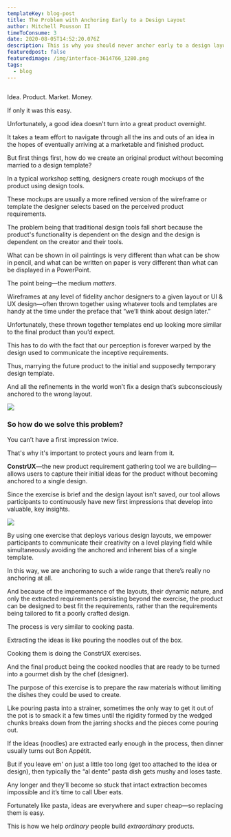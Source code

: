 ```yaml
---
templateKey: blog-post
title: The Problem with Anchoring Early to a Design Layout
author: Mitchell Pousson II
timeToConsume: 3
date: 2020-08-05T14:52:20.076Z
description: This is why you should never anchor early to a design layout.
featuredpost: false
featuredimage: /img/interface-3614766_1280.png
tags:
  - blog
---
```



![]()

Idea. Product. Market. Money.

If only it was this easy.

Unfortunately, a good idea doesn't turn into a great product overnight.

It takes a team effort to navigate through all the ins and outs of an idea in the hopes of eventually arriving at a marketable and finished product.

But first things first, how do we create an original product without becoming married to a design template?

In a typical workshop setting, designers create rough mockups of the product using design tools.

These mockups are usually a more refined version of the wireframe or template the designer selects based on the perceived product requirements.

The problem being that traditional design tools fall short because the product's functionality is dependent on the design and the design is dependent on the creator and their tools.

What can be shown in oil paintings is very different than what can be show in pencil, and what can be written on paper is very different than what can be displayed in a PowerPoint.

The point being—the medium *matters*.

Wireframes at any level of fidelity anchor designers to a given layout or UI & UX design—often thrown together using whatever tools and templates are handy at the time under the preface that “we’ll think about design later.”

Unfortunately, these thrown together templates end up looking more similar to the final product than you’d expect.

This has to do with the fact that our perception is forever warped by the design used to communicate the inceptive requirements.

Thus, marrying the future product to the initial and supposedly temporary design template.

And all the refinements in the world won’t fix a design that’s subconsciously anchored to the wrong layout.

![](/img/starting-point-1-.png)

### So how do we solve this problem?

You can’t have a first impression twice.

That's why it's important to protect yours and learn from it.

**ConstrUX**—the new product requirement gathering tool we are building—allows users to capture their initial ideas for the product without becoming anchored to a single design.

Since the exercise is brief and the design layout isn't saved, our tool allows participants to continuously have new first impressions that develop into valuable, key insights.

![](/img/image-11-.png)

By using one exercise that deploys various design layouts, we empower participants to communicate their creativity on a level playing field while simultaneously avoiding the anchored and inherent bias of a single template.

In this way, we are anchoring to such a wide range that there’s really no anchoring at all.

And because of the impermanence of the layouts, their dynamic nature, and only the extracted requirements persisting beyond the exercise, the product can be designed to best fit the requirements, rather than the requirements being tailored to fit a poorly crafted design.

The process is very similar to cooking pasta.

Extracting the ideas is like pouring the noodles out of the box.

Cooking them is doing the ConstrUX exercises.

And the final product being the cooked noodles that are ready to be turned into a gourmet dish by the chef (designer).

The purpose of this exercise is to prepare the raw materials without limiting the dishes they could be used to create.

Like pouring pasta into a strainer, sometimes the only way to get it out of the pot is to smack it a few times until the rigidity formed by the wedged chunks breaks down from the jarring shocks and the pieces come pouring out.

If the ideas (noodles) are extracted early enough in the process, then dinner usually turns out Bon Appétit.

But if you leave em' on just a little too long (get too attached to the idea or design), then typically the “al dente” pasta dish gets mushy and loses taste.

Any longer and they’ll become so stuck that intact extraction becomes impossible and it’s time to call Uber eats.

Fortunately like pasta, ideas are everywhere and super cheap—so replacing them is easy.

This is how we help *ordinary* people build *extraordinary* products.